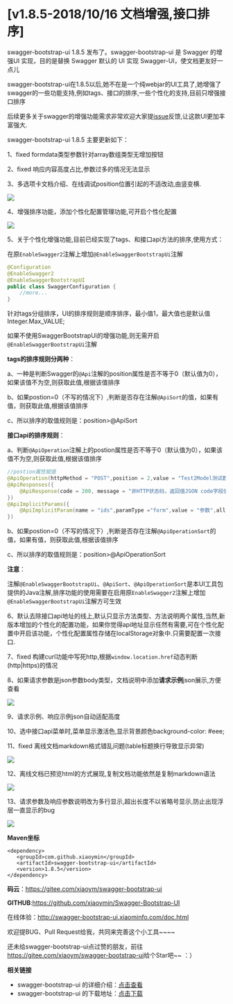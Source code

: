 # [v1.8.5-2018/10/16 文档增强,接口排序]

swagger-bootstrap-ui 1.8.5 发布了。swagger-bootstrap-ui 是 Swagger 的增强UI 实现，目的是替换 Swagger 默认的 UI 实现 Swagger-UI，使文档更友好一点儿

swagger-bootstrap-ui在1.8.5以后,她不在是一个纯webjar的UI工具了,她增强了swagger的一些功能支持,例如tags、接口的排序,一些个性化的支持,目前只增强接口排序

后续更多关于swagger的增强功能需求非常欢迎大家提[issue](https://gitee.com/xiaoym/swagger-bootstrap-ui/issues/new?issue%5Bassignee_id%5D=0&issue%5Bmilestone_id%5D=0)反馈,让这款UI更加丰富强大.

swagger-bootstrap-ui 1.8.5 主要更新如下：

1、fixed formdata类型参数针对array数组类型无增加按钮

2、fixed 响应内容高度占比,参数过多的情况无法显示

3、多选项卡文档介绍、在线调试position位置引起的不适改动,由竖变横.

![](/knife4j/images/blog/swagger-bootstrap-ui-1.8.5-issue/tab-position.png)

4、增强排序功能，添加个性化配置管理功能,可开启个性化配置

![](/knife4j/images/blog/swagger-bootstrap-ui-1.8.5-issue/exced1.gif)

5、关于个性化增强功能,目前已经实现了tags、和接口api方法的排序,使用方式：

在原`EnableSwagger2`注解上增加`@EnableSwaggerBootstrapUi`注解

```java
@Configuration
@EnableSwagger2
@EnableSwaggerBootstrapUI
public class SwaggerConfiguration {
 	//more...   
}
```

针对tags分组排序，UI的排序规则是顺序排序，最小值1，最大值也是默认值Integer.Max_VALUE;

如果不使用SwaggerBootstrapUi的增强功能,则无需开启`@EnableSwaggerBootstrapUi`注解

**tags的排序规则分两种**：

a、一种是判断Swagger的`@Api`注解的position属性是否不等于0（默认值为0），如果该值不为空,则获取此值,根据该值排序

b、如果postion=0（不写的情况下）,判断是否存在注解`@ApiSort`的值，如果有值，则获取此值,根据该值排序

c、所以排序的取值规则是：position>@ApiSort

**接口api的排序规则**：

a、判断`@ApiOperation`注解上的postion属性是否不等于0（默认值为0），如果该值不为空,则获取此值,根据该值排序

```java
//postion属性赋值
@ApiOperation(httpMethod = "POST",position = 2,value = "Test2Model测试数组参数，多个",response=Test2Model.class)
@ApiResponses({
    @ApiResponse(code = 200, message = "非HTTP状态码，返回值JSON code字段值，描述：成功")
})
@ApiImplicitParams({
    @ApiImplicitParam(name = "ids",paramType ="form",value = "参数",allowMultiple = true, required = true)
})
```

b、如果postion=0（不写的情况下）,判断是否存在注解`@ApiOperationSort`的值，如果有值，则获取此值,根据该值排序

c、所以排序的取值规则是：position>@ApiOperationSort

**注意**：

注解`@EnableSwaggerBootstrapUi`、`@ApiSort`、`@ApiOperationSort`是本UI工具包提供的Java注解,排序功能的使用需要在启用原`EnableSwagger2`注解上增加`@EnableSwaggerBootstrapUi`注解方可生效

6、默认去除接口api地址的线上,默认只显示方法类型、方法说明两个属性,当然,新版本增加的个性化的配置功能，如果你觉得api地址显示任然有需要,可在个性化配置中开启该功能，个性化配置属性存储在localStorage对象中.只需要配置一次接口.

7、fixed 构建curl功能中写死http,根据`window.location.href`动态判断(http|https)的情况

8、如果请求参数是json参数body类型，文档说明中添加**请求示例**json展示,方便查看

![](/knife4j/images/blog/swagger-bootstrap-ui-1.8.5-issue/request-json.png)

9、请求示例、响应示例json自动适配高度

10、选中接口api菜单时,菜单显示激活色,显示背景颜色background-color: #eee;

11、fixed 离线文档markdown格式错乱问题(table标题换行导致显示异常)

![](/knife4j/images/blog/swagger-bootstrap-ui-1.8.5-issue/md.png)

12、离线文档已预览html的方式展现,复制文档功能依然是复制markdown语法

![](/knife4j/images/blog/swagger-bootstrap-ui-1.8.5-issue/md-copy.png)

13、请求参数及响应参数说明改为多行显示,超出长度不以省略号显示,防止出现浮层一直显示的bug

![](/knife4j/images/blog/swagger-bootstrap-ui-1.8.5-issue/br.png)

**Maven坐标**

```
<dependency>
   <groupId>com.github.xiaoymin</groupId>
   <artifactId>swagger-bootstrap-ui</artifactId>
   <version>1.8.5</version>
</dependency>
```

**码云**：<https://gitee.com/xiaoym/swagger-bootstrap-ui>

**GITHUB**:<https://github.com/xiaoymin/Swagger-Bootstrap-UI>

在线体验：<http://swagger-bootstrap-ui.xiaominfo.com/doc.html>

欢迎提BUG、Pull Request给我，共同来完善这个小工具~~~~

还未给swagger-bootstrap-ui点过赞的朋友，前往<https://gitee.com/xiaoym/swagger-bootstrap-ui>给个Star吧~~ ：）



**相关链接**

- swagger-bootstrap-ui 的详细介绍：[点击查看](https://www.oschina.net/p/swagger-bootstrap-ui)
- swagger-bootstrap-ui 的下载地址：[点击下载](https://git.oschina.net/xiaoym/swagger-bootstrap-ui/releases)
 
 
 